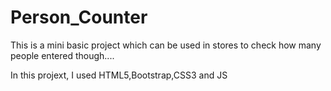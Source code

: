 # Person_Counter
This is a mini basic project which can be used in stores to check how many people entered though....

In this projext, I used HTML5,Bootstrap,CSS3 and JS
